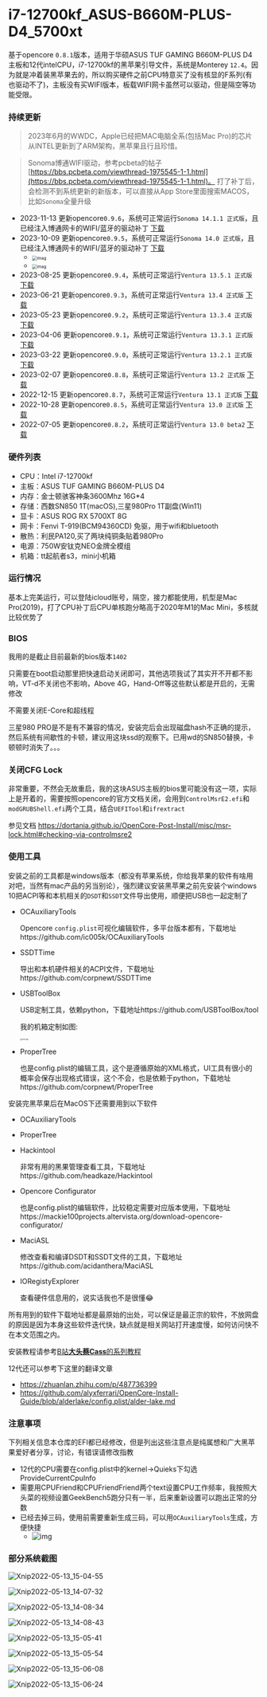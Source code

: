 # i7-12700kf_ASUS-B660M-PLUS-D4_5700xt

基于opencore `0.8.1`版本，适用于华硕ASUS TUF GAMING B660M-PLUS D4主板和12代intelCPU，i7-12700kf的黑苹果引导文件，系统是Monterey `12.4`。因为就是冲着装黑苹果去的，所以购买硬件之前CPU特意买了没有核显的F系列(有也驱动不了)，主板没有买WIFI版本，板载WIFI网卡虽然可以驱动，但是隔空等功能受限。

### 持续更新

>2023年6月的WWDC，Apple已经把MAC电脑全系(包括Mac Pro)的芯片从INTEL更新到了ARM架构，黑苹果且行且珍惜。

>Sonoma博通WIFI驱动，参考pcbeta的帖子[https://bbs.pcbeta.com/viewthread-1975545-1-1.html](https://bbs.pcbeta.com/viewthread-1975545-1-1.html)。
>打了补丁后，会检测不到系统更新的新版本，可以直接从App Store里面搜索MACOS，比如`Sonoma`全量升级
- 2023-11-13 更新opencore`0.9.6`，系统可正常运行`Sonoma 14.1.1 正式版`，且已经注入博通网卡的WIFI/蓝牙的驱动补丁 [下载](https://github.com/echokk11/Hackintosh_i7-12700kf_ASUS-B660M-PLUS-D4_5700xt/releases/download/v0.9.6/EFI.zip)
- 2023-10-09 更新opencore`0.9.5`，系统可正常运行`Sonoma 14.0 正式版`，且已经注入博通网卡的WIFI/蓝牙的驱动补丁 [下载](https://github.com/echokk11/Hackintosh_i7-12700kf_ASUS-B660M-PLUS-D4_5700xt/releases/download/v0.9.5/EFI.zip)
  - <img src="./images/Xnip2023-10-09_22-44-211.jpg" alt="imag" style="zoom:60%;" />
  - <img src="./images/Xnip2023-10-09_22-42-22.jpg" alt="imag" style="zoom:60%;" />
- 2023-08-25 更新opencore`0.9.4`，系统可正常运行`Ventura 13.5.1 正式版` [下载](https://github.com/echokk11/Hackintosh_i7-12700kf_ASUS-B660M-PLUS-D4_5700xt/releases/download/v0.9.4/EFI.zip)
- 2023-06-21 更新opencore`0.9.3`，系统可正常运行`Ventura 13.4 正式版` [下载](https://github.com/echokk11/Hackintosh_i7-12700kf_ASUS-B660M-PLUS-D4_5700xt/releases/download/v0.9.3/EFI.zip)
- 2023-05-23 更新opencore`0.9.2`，系统可正常运行`Ventura 13.3.4 正式版` [下载](https://github.com/echokk11/Hackintosh_i7-12700kf_ASUS-B660M-PLUS-D4_5700xt/releases/download/v0.9.2/EFI.zip)
- 2023-04-06 更新opencore`0.9.1`，系统可正常运行`Ventura 13.3.1 正式版` [下载](https://github.com/echokk11/Hackintosh_i7-12700kf_ASUS-B660M-PLUS-D4_5700xt/releases/download/v0.9.1/EFI.zip)
- 2023-03-22 更新opencore`0.9.0`，系统可正常运行`Ventura 13.2.1 正式版` [下载](https://github.com/echokk11/Hackintosh_i7-12700kf_ASUS-B660M-PLUS-D4_5700xt/releases/download/v0.9.0/EFI.zip)
- 2023-02-07 更新opencore`0.8.8`，系统可正常运行`Ventura 13.2 正式版` [下载](https://github.com/echokk11/Hackintosh_i7-12700kf_ASUS-B660M-PLUS-D4_5700xt/releases/download/v0.8.8/EFI.zip)
- 2022-12-15 更新opencore`0.8.7`，系统可正常运行`Ventura 13.1 正式版` [下载](https://github.com/echokk11/Hackintosh_i7-12700kf_ASUS-B660M-PLUS-D4_5700xt/releases/download/v0.87/EFI.zip)
- 2022-10-28 更新opencore`0.8.5`，系统可正常运行`Ventura 13.0 正式版` [下载](https://github.com/echokk11/Hackintosh_i7-12700kf_ASUS-B660M-PLUS-D4_5700xt/releases/download/v0.85/EFI-opencore0.8.5-Ventura.zip)
- 2022-07-05 更新opencore`0.8.2`，系统可正常运行`Ventura 13.0 beta2` [下载](https://github.com/echokk11/Hackintosh_i7-12700kf_ASUS-B660M-PLUS-D4_5700xt/blob/main/EFI-opencore0.8.2-Ventura.zip)


### 硬件列表

- CPU：Intel i7-12700kf
- 主板：ASUS TUF GAMING B660M-PLUS D4
- 内存：金士顿骇客神条3600Mhz 16G*4
- 存储：西数SN850 1T(macOS),三星980Pro 1T副盘(Win11)
- 显卡：ASUS ROG RX 5700XT 8G
- 网卡：Fenvi T-919(BCM94360CD) 免驱，用于wifi和bluetooth
- 散热：利民PA120,买了两块纯铜条贴着980Pro
- 电源：750W安钛克NEO金牌全模组
- 机箱：tt起航者s3，mini小机箱

### 运行情况

基本上完美运行，可以登陆icloud账号，隔空，接力都能使用，机型是Mac Pro(2019)，打了CPU补丁后CPU单核跑分略高于2020年M1的Mac Mini，多核就比较优势了

### BIOS

我用的是截止目前最新的bios版本`1402`

只需要在boot启动那里把快速启动关闭即可，其他选项我试了其实开不开都不影响，VT-d不关闭也不影响，Above 4G，Hand-Off等这些默认都是开启的，无需修改

不需要关闭E-Core和超线程

三星980 PRO是不是有不兼容的情况，安装完后会出现磁盘hash不正确的提示，然后系统有间歇性的卡顿，建议用这块ssd的观察下。已用wd的SN850替换，卡顿顿时消失了。。。

### 关闭CFG Lock

非常重要，不然会无故重启，我的这块ASUS主板的bios里可能没有这一项，实际上是开着的，需要按照opencore的官方文档关闭，会用到`ControlMsrE2.efi`和`modGRUBShell.efi`两个工具，结合`UEFITool`和`ifrextract`

参见文档 https://dortania.github.io/OpenCore-Post-Install/misc/msr-lock.html#checking-via-controlmsre2

### 使用工具

安装之前的工具都是windows版本（都没有苹果系统，你给我苹果的软件有啥用对吧，当然有mac产品的另当别论），强烈建议安装黑苹果之前先安装个windows 10把ACPI等和本机相关的`DSDT`和`SSDT`文件导出使用，顺便把USB也一起定制了

- OCAuxiliaryTools 

  Opencore `config.plist`可视化编辑软件，多平台版本都有，下载地址https://github.com/ic005k/OCAuxiliaryTools

- SSDTTime

  导出和本机硬件相关的ACPI文件，下载地址https://github.com/corpnewt/SSDTTime

- USBToolBox

  USB定制工具，依赖python，下载地址https://github.com/USBToolBox/tool

  我的机箱定制如图:

  <img src="./images/IMG_0074.jpeg" alt="usb.jpg" style="zoom: 25%;" />

- ProperTree

  也是config.plist的编辑工具，这个是遵循原始的XML格式，UI工具有很小的概率会保存出现格式错误，这个不会，也是依赖于python，下载地址https://github.com/corpnewt/ProperTree

安装完黑苹果后在MacOS下还需要用到以下软件

- OCAuxiliaryTools

- ProperTree

- Hackintool

  非常有用的黑果管理查看工具，下载地址https://github.com/headkaze/Hackintool

- Opencore Configurator

  也是config.plist的编辑软件，比较稳定需要对应版本使用，下载地址https://mackie100projects.altervista.org/download-opencore-configurator/

- MaciASL

  修改查看和编译DSDT和SSDT文件的工具，下载地址https://github.com/acidanthera/MaciASL

- IORegistyExplorer

  查看硬件信息用的，说实话我也不是很懂😂



所有用到的软件下载地址都是最原始的出处，可以保证是最正宗的软件，不放网盘的原因是因为本身这些软件迭代快，缺点就是相关网站打开速度慢，如何访问快不在本文范围之内。



安装教程请参考[B站**大头蔡Cass**的系列教程](https://www.bilibili.com/video/BV113411n7W3?spm_id_from=333.999.0.0)

12代还可以参考下这里的翻译文章
- https://zhuanlan.zhihu.com/p/487736399
- https://github.com/alyxferrari/OpenCore-Install-Guide/blob/alderlake/config.plist/alder-lake.md

### 注意事项

下列相关信息本仓库的EFI都已经修改，但是列出这些注意点是纯属想和广大黑苹果爱好者分享，讨论，有错误请修改指教

- 12代的CPU需要在config.plist中的kernel->Quieks下勾选ProvideCurrentCpuInfo
- 需要用CPUFriend和CPUFriendFriend两个text设置CPU工作频率，我按照大头菜的视频设置GeekBench5跑分只有一半，后来重新设置可以跑出正常的分数
- 已经去掉三码，使用前需要重新生成三码，可以用`OCAuxiliaryTools`生成，方便快捷
  - ![img](./images/Xnip2023-10-09_22-39-23.jpg)

### 部分系统截图

![Xnip2022-05-13_15-04-55](./images/Xnip2022-05-13_15-04-55.jpg)

![Xnip2022-05-13_14-07-32](./images/Xnip2022-05-13_14-07-32.jpg)

![Xnip2022-05-13_14-08-34](./images/Xnip2022-05-13_14-08-34.jpg)

![Xnip2022-05-13_14-08-43](./images/Xnip2022-05-13_14-08-43.jpg)

![Xnip2022-05-13_15-05-41](./images/Xnip2022-05-13_15-05-41.jpg)

![Xnip2022-05-13_15-05-54](./images/Xnip2022-05-13_15-05-54.jpg)

![Xnip2022-05-13_15-06-08](./images/Xnip2022-05-13_15-06-08.jpg)

![Xnip2022-05-13_15-06-24](./images/Xnip2022-05-13_15-06-24.jpg)
